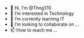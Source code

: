 - 👋 Hi, I’m @Thng170
- 👀 I’m interested in Technology
- 🌱 I’m currently learning IT
- 💞️ I’m looking to collaborate on ...
- 📫 How to reach me ...

<!---
Thng170/Thng170 is a ✨ special ✨ repository because its `README.md` (this file) appears on your GitHub profile.
You can click the Preview link to take a look at your changes.
--->
